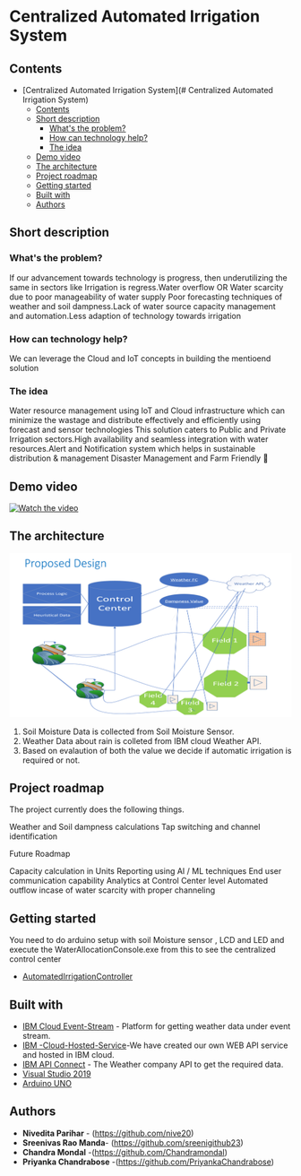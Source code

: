 # Centralized Automated Irrigation System

## Contents

- [Centralized Automated Irrigation System](# Centralized Automated Irrigation System)
  - [Contents](#contents)
  - [Short description](#short-description)
    - [What's the problem?](#whats-the-problem)
    - [How can technology help?](#how-can-technology-help)
    - [The idea](#the-idea)
  - [Demo video](#demo-video)
  - [The architecture](#the-architecture)
  - [Project roadmap](#project-roadmap)
  - [Getting started](#getting-started)
  - [Built with](#built-with)
  - [Authors](#authors)

## Short description

### What's the problem?

If our advancement towards technology is progress, then underutilizing the same in sectors like Irrigation is regress.Water overflow OR Water scarcity due to poor manageability of water supply 
Poor forecasting techniques of weather and soil dampness.Lack of water source capacity management  and automation.Less adaption of technology towards irrigation


### How can technology help?

We can leverage the Cloud and IoT concepts in building the mentioend solution

### The idea

Water resource management using IoT and Cloud infrastructure which can minimize the wastage and distribute effectively and efficiently using forecast and sensor technologies 
This solution caters to Public and Private Irrigation sectors.High availability and seamless integration with water resources.Alert and Notification system which helps in sustainable distribution & management
Disaster Management and Farm Friendly 

## Demo video

[![Watch the video](https://github.com/nive20/AutomatedIrrigationSystem/blob/master/images/DemoCover.PNG)](https://youtu.be/mTmDkKi7YxU)

## The architecture

![Video transcription/translation app](https://github.com/nive20/AutomatedIrrigationSystem/blob/master/images/CAIS.PNG)

1. Soil Moisture Data is collected from Soil Moisture Sensor.
2. Weather Data about rain is colleted from IBM cloud Weather API.
3. Based on evalaution of both the value we decide if automatic irrigation is required or not.


## Project roadmap

The project currently does the following things.

Weather and Soil dampness calculations
Tap switching and channel identification

Future Roadmap

Capacity calculation in Units 
Reporting using AI / ML techniques
End user communication capability
Analytics at Control Center level
Automated outflow incase of water scarcity with proper channeling 


## Getting started

You need to do arduino setup with soil Moisture sensor , LCD and LED and execute the WaterAllocationConsole.exe from this to see the centralized control center

- [AutomatedIrrigationController](https://github.com/nive20/AutomatedIrrigationSystem/tree/master/AutomatedIrrigationController)

## Built with

- [IBM Cloud Event-Stream](https://cloud.ibm.com/catalog/services/event-streams) - Platform for getting weather data under event stream. 
- [IBM -Cloud-Hosted-Service](https://weatherapidata.eu-gb.mybluemix.net/api/values)-We have created our own WEB API service and hosted in IBM cloud.
- [IBM API Connect](https://api.weather.com/v3/wx/forecast/daily/7day?geocode=48.1545703,11.2616557&format=json&units=m&language=en-US&apiKey=xxxxx) - The Weather company API to get the required data.
- [Visual Studio 2019](https://visualstudio.microsoft.com/downloads/)
- [Arduino UNO](https://visualstudio.microsoft.com/downloads/)

## Authors

- **Nivedita Parihar** - (https://github.com/nive20)
- **Sreenivas Rao Manda**- (https://github.com/sreenigithub23)
- **Chandra Mondal** -(https://github.com/Chandramondal)
- **Priyanka Chandrabose**  -(https://github.com/PriyankaChandrabose)

